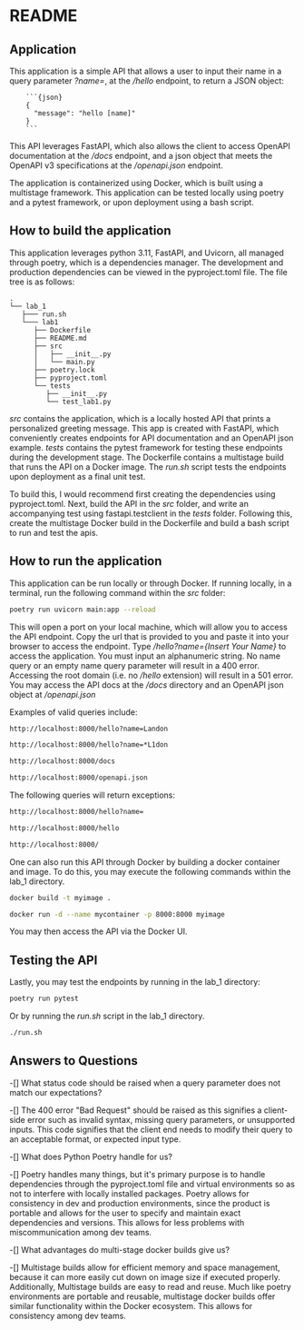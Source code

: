 # README

## Application

This application is a simple API that allows a user to input their name in a query parameter _?name=_, at the _/hello_ endpoint, to return a JSON object:

        ```{json}
        {
          "message": "hello [name]"
        }
        ```

This API leverages FastAPI, which also allows the client to access OpenAPI documentation at the _/docs_ endpoint, and a json object that meets the OpenAPI v3 specifications at the _/openapi.json_ endpoint. 

The application is containerized using Docker, which is built using a multistage framework. This application can be tested locally using poetry and a pytest framework, or upon deployment using a bash script. 

## How to build the application

This application leverages python 3.11, FastAPI, and Uvicorn, all managed through poetry, which is a dependencies manager. The development and production dependencies can be viewed in the pyproject.toml file. The file tree is as follows: 

```text
.
└── lab_1
   ├─── run.sh
   └─── lab1
      ├── Dockerfile
      ├── README.md
      ├── src
      │   ├── __init__.py
      │   └── main.py
      ├── poetry.lock
      ├── pyproject.toml
      └── tests
         ├── __init__.py
         └── test_lab1.py
```

_src_ contains the application, which is a locally hosted API that prints a personalized greeting message. This app is created with FastAPI, which conveniently creates endpoints for API documentation and an OpenAPI json example. _tests_ contains the pytest framework for testing these endpoints during the development stage. The Dockerfile contains a multistage build that runs the API on a Docker image. The _run.sh_ script tests the endpoints upon deployment as a final unit test. 

To build this, I would recommend first creating the dependencies using pyproject.toml. Next, build the API in the _src_ folder, and write an accompanying test using fastapi.testclient in the _tests_ folder. Following this, create the multistage Docker build in the Dockerfile and build a bash script to run and test the apis. 

## How to run the application

This application can be run locally or through Docker. If running locally, in a terminal, run the following command within the _src_ folder: 

```bash
poetry run uvicorn main:app --reload
```

This will open a port on your local machine, which will allow you to access the API endpoint. Copy the url that is provided to you and paste it into your browser to access the endpoint. Type _/hello?name={Insert Your Name}_ to access the application. You must input an alphanumeric string. No name query or an empty name query parameter will result in a 400 error. Accessing the root domain (i.e. no _/hello_ extension) will result in a 501 error. You may access the API docs at the _/docs_ directory and an OpenAPI json object at _/openapi.json_

Examples of valid queries include:

```bash
http://localhost:8000/hello?name=Landon

http://localhost:8000/hello?name=*L1don

http://localhost:8000/docs

http://localhost:8000/openapi.json
```

The following queries will return exceptions:

```bash
http://localhost:8000/hello?name=

http://localhost:8000/hello

http://localhost:8000/
```

One can also run this API through Docker by building a docker container and image. To do this, you may execute the following commands within the lab_1 directory.

```bash
docker build -t myimage .

docker run -d --name mycontainer -p 8000:8000 myimage
```

You may then access the API via the Docker UI. 


## Testing the API 

Lastly, you may test the endpoints by running in the lab_1 directory:

```bash
poetry run pytest
```

Or by running the _run.sh_ script in the lab_1 directory. 

```bash
./run.sh
```

## Answers to Questions

-[]  What status code should be raised when a query parameter does not match our expectations?

   -[] The 400 error "Bad Request" should be raised as this signifies a client-side error such as invalid syntax, missing query parameters, or unsupported inputs. This code signifies that the client end needs to modify their query to an acceptable format, or expected input type. 

-[] What does Python Poetry handle for us?

   -[] Poetry handles many things, but it's primary purpose is to handle dependencies through the pyproject.toml file and virtual environments so as not to interfere with locally installed packages. Poetry allows for consistency in dev and production environments, since the product is portable and allows for the user to specify and maintain exact dependencies and versions. This allows for less problems with miscommunication among dev teams. 

-[] What advantages do multi-stage docker builds give us?

   -[] Multistage builds allow for efficient memory and space management, because it can more easily cut down on image size if executed properly. Additionally, Multistage builds are easy to read and reuse. Much like poetry environments are portable and reusable, multistage docker builds offer similar functionality within the Docker ecosystem. This allows for consistency among dev teams. 
   


